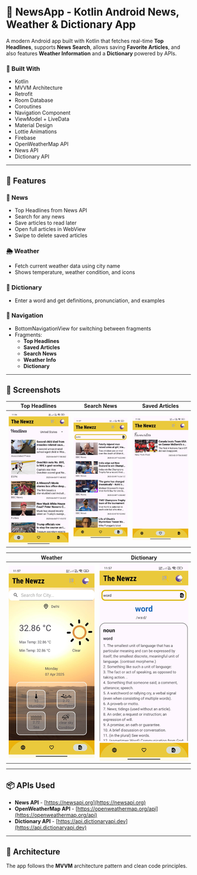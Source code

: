 # 📰 NewsApp - Kotlin Android News, Weather & Dictionary App

A modern Android app built with Kotlin that fetches real-time **Top Headlines**, supports **News Search**, allows saving **Favorite Articles**, and also features **Weather Information** and a **Dictionary** powered by APIs.  

### 📱 Built With
- Kotlin
- MVVM Architecture
- Retrofit
- Room Database
- Coroutines
- Navigation Component
- ViewModel + LiveData
- Material Design
- Lottie Animations
- Firebase
- OpenWeatherMap API
- News API
- Dictionary API

---

## 🚀 Features

### 📰 News
- Top Headlines from News API
- Search for any news
- Save articles to read later
- Open full articles in WebView
- Swipe to delete saved articles

### 🌦️ Weather
- Fetch current weather data using city name
- Shows temperature, weather condition, and icons

### 📖 Dictionary
- Enter a word and get definitions, pronunciation, and examples

### 🧭 Navigation
- BottomNavigationView for switching between fragments
- Fragments:
  - **Top Headlines**
  - **Saved Articles**
  - **Search News**
  - **Weather Info**
  - **Dictionary**

---

## 📸 Screenshots

| Top Headlines | Search News | Saved Articles |
|---------------|-------------|----------------|
| ![s1](https://github.com/abhinavreddy8/Newzz/blob/main/top%20fragment.jpg?raw=true) | ![s2](https://github.com/abhinavreddy8/Newzz/blob/main/search%20fragment.jpg?raw=true) | ![s3](https://github.com/abhinavreddy8/Newzz/blob/main/saved%20fragment.jpg?raw=true) | ![s3](https://github.com/abhinavreddy8/Newzz/blob/main/webview.jpg)

| Weather | Dictionary |
|--------|------------|
| ![s4](https://github.com/abhinavreddy8/Newzz/blob/main/weather%20fragment.jpg?raw=true) | ![s5](https://github.com/abhinavreddy8/Newzz/blob/main/dictionary%20fragment.jpg?raw=true) |



---

## 📦 APIs Used
- **News API** - [https://newsapi.org](https://newsapi.org)
- **OpenWeatherMap API** - [https://openweathermap.org/api](https://openweathermap.org/api)
- **Dictionary API** - [https://api.dictionaryapi.dev](https://api.dictionaryapi.dev)

---

## 🧠 Architecture

The app follows the **MVVM** architecture pattern and clean code principles.

